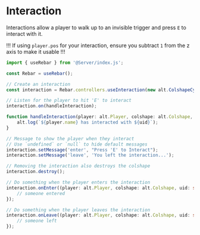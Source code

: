 # Interaction

Interactions allow a player to walk up to an invisible trigger and press `E` to interact with it.

!!!
If using `player.pos` for your interaction, ensure you subtract `1` from the z axis to make it usable
!!!

```ts
import { useRebar } from '@Server/index.js';

const Rebar = useRebar();

// Create an interaction
const interaction = Rebar.controllers.useInteraction(new alt.ColshapeCylinder(0, 0, 0, 5, 2), 'player');

// Listen for the player to hit 'E' to interact
interaction.on(handleInteraction);

function handleInteraction(player: alt.Player, colshape: alt.Colshape, uid: string) {
    alt.log(`${player.name} has interacted with ${uid}`);
}

// Message to show the player when they interact
// Use `undefined` or `null` to hide default messages
interaction.setMessage('enter', "Press 'E' to Interact");
interaction.setMessage('leave', 'You left the interaction...');

// Removing the interaction also destroys the colshape
interaction.destroy();

// Do something when the player enters the interaction
interaction.onEnter((player: alt.Player, colshape: alt.Colshape, uid: string) => {
    // someone entered
});

// Do something when the player leaves the interaction
interaction.onLeave((player: alt.Player, colshape: alt.Colshape, uid: string) => {
    // someone left
});
```

